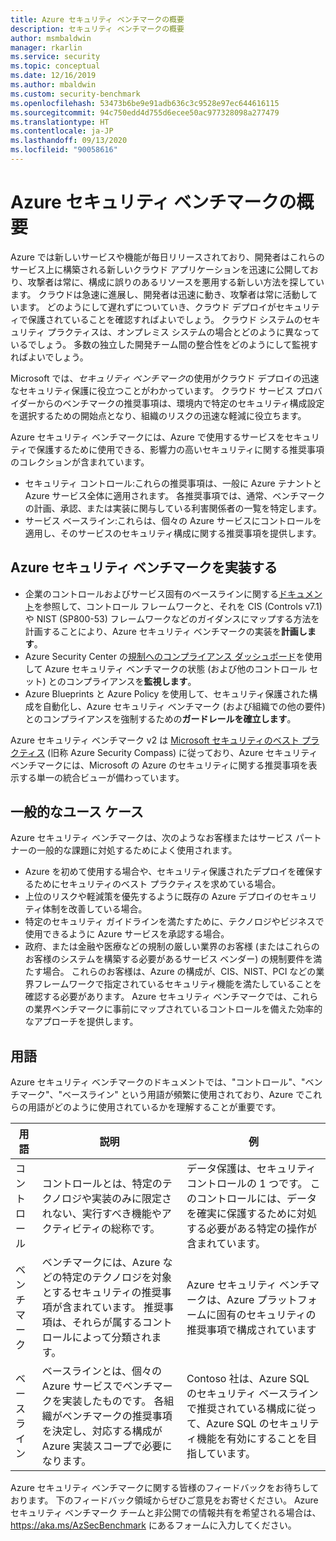 ```yaml
---
title: Azure セキュリティ ベンチマークの概要
description: セキュリティ ベンチマークの概要
author: msmbaldwin
manager: rkarlin
ms.service: security
ms.topic: conceptual
ms.date: 12/16/2019
ms.author: mbaldwin
ms.custom: security-benchmark
ms.openlocfilehash: 53473b6be9e91adb636c3c9528e97ec644616115
ms.sourcegitcommit: 94c750edd4d755d6ecee50ac977328098a277479
ms.translationtype: HT
ms.contentlocale: ja-JP
ms.lasthandoff: 09/13/2020
ms.locfileid: "90058616"
---
```

# <a name="azure-security-benchmark-introduction"></a>Azure セキュリティ ベンチマークの概要

Azure では新しいサービスや機能が毎日リリースされており、開発者はこれらのサービス上に構築される新しいクラウド アプリケーションを迅速に公開しており、攻撃者は常に、構成に誤りのあるリソースを悪用する新しい方法を探しています。 クラウドは急速に進展し、開発者は迅速に動き、攻撃者は常に活動しています。 どのようにして遅れずについていき、クラウド デプロイがセキュリティで保護されていることを確認すればよいでしょう。 クラウド システムのセキュリティ プラクティスは、オンプレミス システムの場合とどのように異なっているでしょう。 多数の独立した開発チーム間の整合性をどのようにして監視すればよいでしょう。

Microsoft では、*セキュリティ ベンチマーク*の使用がクラウド デプロイの迅速なセキュリティ保護に役立つことがわかっています。 クラウド サービス プロバイダーからのベンチマークの推奨事項は、環境内で特定のセキュリティ構成設定を選択するための開始点となり、組織のリスクの迅速な軽減に役立ちます。

Azure セキュリティ ベンチマークには、Azure で使用するサービスをセキュリティで保護するために使用できる、影響力の高いセキュリティに関する推奨事項のコレクションが含まれています。

- セキュリティ コントロール:これらの推奨事項は、一般に Azure テナントと Azure サービス全体に適用されます。 各推奨事項では、通常、ベンチマークの計画、承認、または実装に関与している利害関係者の一覧を特定します。 
- サービス ベースライン:これらは、個々の Azure サービスにコントロールを適用し、そのサービスのセキュリティ構成に関する推奨事項を提供します。

## <a name="implement-the-azure-security-benchmark"></a>Azure セキュリティ ベンチマークを実装する
- 企業のコントロールおよびサービス固有のベースラインに関する[ドキュメント](overview.md)を参照して、コントロール フレームワークと、それを CIS (Controls v7.1) や NIST (SP800-53) フレームワークなどのガイダンスにマップする方法を計画することにより、Azure セキュリティ ベンチマークの実装を**計画します**。
- Azure Security Center の[規制へのコンプライアンス ダッシュボード](../../security-center/security-center-compliance-dashboard.md)を使用して Azure セキュリティ ベンチマークの状態 (および他のコントロール セット) とのコンプライアンスを**監視します**。
- Azure Blueprints と Azure Policy を使用して、セキュリティ保護された構成を自動化し、Azure セキュリティ ベンチマーク (および組織での他の要件) とのコンプライアンスを強制するための**ガードレールを確立します**。
 
Azure セキュリティ ベンチマーク v2 は [Microsoft セキュリティのベスト プラクティス](/security/compass/microsoft-security-compass-introduction) (旧称 Azure Security Compass) に従っており、Azure セキュリティ ベンチマークには、Microsoft の Azure のセキュリティに関する推奨事項を表示する単一の統合ビューが備わっています。

## <a name="common-use-cases"></a>一般的なユース ケース

Azure セキュリティ ベンチマークは、次のようなお客様またはサービス パートナーの一般的な課題に対処するためによく使用されます。
- Azure を初めて使用する場合や、セキュリティ保護されたデプロイを確保するためにセキュリティのベスト プラクティスを求めている場合。
- 上位のリスクや軽減策を優先するように既存の Azure デプロイのセキュリティ体制を改善している場合。
- 特定のセキュリティ ガイドラインを満たすために、テクノロジやビジネスで使用できるように Azure サービスを承認する場合。
- 政府、または金融や医療などの規制の厳しい業界のお客様 (またはこれらのお客様のシステムを構築する必要があるサービス ベンダー) の規制要件を満たす場合。 これらのお客様は、Azure の構成が、CIS、NIST、PCI などの業界フレームワークで指定されているセキュリティ機能を満たしていることを確認する必要があります。 Azure セキュリティ ベンチマークでは、これらの業界ベンチマークに事前にマップされているコントロールを備えた効率的なアプローチを提供します。

## <a name="terminology"></a>用語

Azure セキュリティ ベンチマークのドキュメントでは、"コントロール"、"ベンチマーク"、"ベースライン" という用語が頻繁に使用されており、Azure でこれらの用語がどのように使用されているかを理解することが重要です。


| 用語 | 説明 | 例 |
|--|--|--|
| コントロール | コントロールとは、特定のテクノロジや実装のみに限定されない、実行すべき機能やアクティビティの総称です。 | データ保護は、セキュリティ コントロールの 1 つです。 このコントロールには、データを確実に保護するために対処する必要がある特定の操作が含まれています。 |
| ベンチマーク | ベンチマークには、Azure などの特定のテクノロジを対象とするセキュリティの推奨事項が含まれています。 推奨事項は、それらが属するコントロールによって分類されます。 | Azure セキュリティ ベンチマークは、Azure プラットフォームに固有のセキュリティの推奨事項で構成されています |
| ベースライン | ベースラインとは、個々の Azure サービスでベンチマークを実装したものです。 各組織がベンチマークの推奨事項を決定し、対応する構成が Azure 実装スコープで必要になります。 | Contoso 社は、Azure SQL のセキュリティ ベースラインで推奨されている構成に従って、Azure SQL のセキュリティ機能を有効にすることを目指しています。

Azure セキュリティ ベンチマークに関する皆様のフィードバックをお待ちしております。 下のフィードバック領域からぜひご意見をお寄せください。 Azure セキュリティ ベンチマーク チームと非公開での情報共有を希望される場合は、 https://aka.ms/AzSecBenchmark にあるフォームに入力してください。
